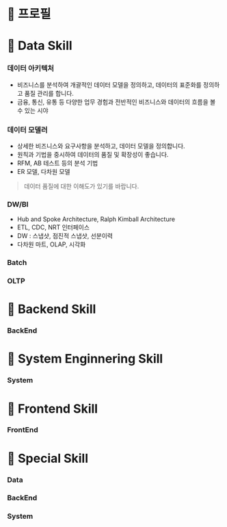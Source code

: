 # :high_brightness: 프로필
<!--
# :high_brightness: 히스토리
### 프리랜서
* 2006년 07월 ~ 현재
* 분야 : FrontEnd, BackEnd, Data, System
> FrontEnd 손뗀지 10년 넘음 ...
### 제이넷
* 2005년 02월 ~ 2006년 01월
* 분야 : FrontEnd, BackEnd, Data, System
### 인카르타
* 1999년 08월 ~ 2002년 05월
* 분야 : FrontEnd, BackEnd, Data, System
-->
# :high_brightness: Data Skill
### 데이터 아키텍처
* 비즈니스를 분석하여 개괄적인 데이터 모델을 정의하고, 데이터의 표준화를 정의하고 품질 관리를 합니다.
* 금융, 통신, 유통 등 다양한 업무 경험과 전반적인 비즈니스와 데이터의 흐름을 볼 수 있는 시야
### 데이터 모델러
* 상세한 비즈니스와 요구사항을 분석하고, 데이터 모델을 정의합니다.
* 원칙과 기법을 중시하여 데이터의 품질 및 확장성이 좋습니다.
* RFM, AB 테스트 등의 분석 기법
* ER 모델, 다차원 모델
> 데이터 품질에 대한 이해도가 있기를 바랍니다.
### DW/BI
* Hub and Spoke Architecture, Ralph Kimball Architecture
* ETL, CDC, NRT 인터페이스
* DW : 스냅샷, 점진적 스냅샷, 선분이력
* 다차원 마트, OLAP, 시각화
### Batch
### OLTP

# :high_brightness: Backend Skill
### BackEnd

# :high_brightness: System Enginnering Skill
### System

# :high_brightness: Frontend Skill
### FrontEnd

# :high_brightness: Special Skill
### Data
### BackEnd
### System


